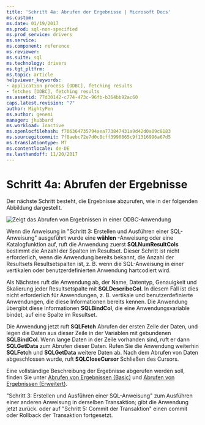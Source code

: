 ```yaml
---
title: 'Schritt 4a: Abrufen der Ergebnisse | Microsoft Docs'
ms.custom: 
ms.date: 01/19/2017
ms.prod: sql-non-specified
ms.prod_service: drivers
ms.service: 
ms.component: reference
ms.reviewer: 
ms.suite: sql
ms.technology: drivers
ms.tgt_pltfrm: 
ms.topic: article
helpviewer_keywords:
- application process [ODBC], fetching results
- fetches [ODBC], fetching results
ms.assetid: 77d30142-c774-473c-96fb-b364bb92ac60
caps.latest.revision: "7"
author: MightyPen
ms.author: genemi
manager: jhubbard
ms.workload: Inactive
ms.openlocfilehash: f706364735794aea773847431a9d42d0a09c8183
ms.sourcegitcommit: 7f8aebc72e7d0c8cff3990865c9f1316996a67d5
ms.translationtype: MT
ms.contentlocale: de-DE
ms.lasthandoff: 11/20/2017
---
```

# <a name="step-4a-fetch-the-results"></a>Schritt 4a: Abrufen der Ergebnisse
Der nächste Schritt besteht, die Ergebnisse abzurufen, wie in der folgenden Abbildung dargestellt.  
  
 ![Zeigt das Abrufen von Ergebnissen in einer ODBC-Anwendung](../../../odbc/reference/develop-app/media/pr14.gif "pr14")  
  
 Wenn die Anweisung in "Schritt 3: Erstellen und Ausführen einer SQL-Anweisung" ausgeführt wurde eine **wählen** -Anweisung oder eine Katalogfunktion auf, ruft die Anwendung zuerst **SQLNumResultCols** bestimmt die Anzahl der Spalten im Resultset. Dieser Schritt ist nicht erforderlich, wenn die Anwendung bereits bekannt, die Anzahl der Resultsets Resultsetspalten ist, z. B. wenn die SQL-Anweisung in einer vertikalen oder benutzerdefinierten Anwendung hartcodiert wird.  
  
 Als Nächstes ruft die Anwendung ab, der Name, Datentyp, Genauigkeit und Skalierung jeder Resultsetspalte mit **SQLDescribeCol**. In diesem Fall ist dies nicht erforderlich für Anwendungen, z. B. vertikale und benutzerdefinierte Anwendungen, die diese Informationen bereits kennen. Die Anwendung übergibt diese Informationen **SQLBindCol**, die eine Anwendungsvariable bindet, auf eine Spalte im Resultset.  
  
 Die Anwendung jetzt ruft **SQLFetch** Abrufen der ersten Zeile der Daten, und legen die Daten aus dieser Zeile in der Variablen mit gebundenen **SQLBindCol**. Wenn lange Daten in der Zeile vorhanden sind, ruft er dann **SQLGetData** zum Abrufen dieser Daten. Rufen Sie die Anwendung weiterhin **SQLFetch** und **SQLGetData** weitere Daten ab. Nach dem Abrufen von Daten abgeschlossen wurde, ruft **SQLCloseCursor** Schließen des Cursors.  
  
 Eine vollständige Beschreibung der Ergebnisse abgerufen werden soll, finden Sie unter [Abrufen von Ergebnissen (Basic)](../../../odbc/reference/develop-app/retrieving-results-basic.md) und [Abrufen von Ergebnissen (Erweitert)](../../../odbc/reference/develop-app/retrieving-results-advanced.md).  
  
 "Schritt 3: Erstellen und Ausführen einer SQL-Anweisung" zum Ausführen einer anderen Anweisung in derselben Transaktion; gibt die Anwendung jetzt zurück. oder auf "Schritt 5: Commit der Transaktion" einen commit oder Rollback der Transaktion fortgesetzt.
